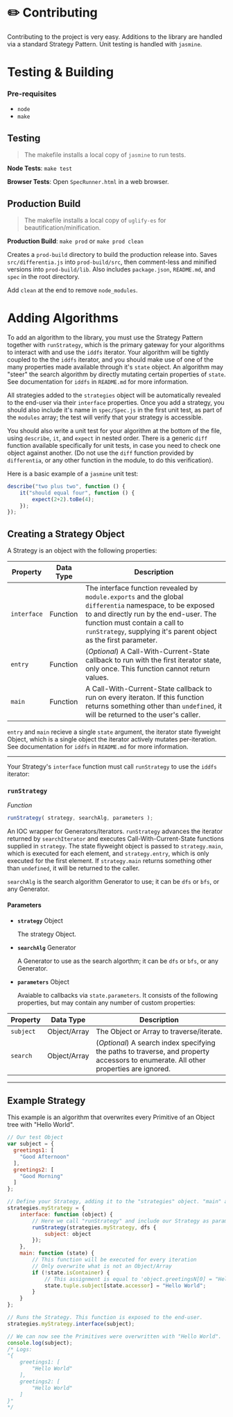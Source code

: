 # :pencil2: Contributing
Contributing to the project is very easy. Additions to the library are handled via a standard Strategy Pattern. Unit testing is handled with `jasmine`.

# Testing & Building
### Pre-requisites
- `node`
- `make`

## Testing
> The makefile installs a local copy of `jasmine` to run tests.

**Node Tests**: `make test`

**Browser Tests**: Open `SpecRunner.html` in a web browser.

## Production Build
> The makefile installs a local copy of `uglify-es` for beautification/minification.

**Production Build**: `make prod` or `make prod clean`

Creates a `prod-build` directory to build the production release into. Saves `src/differentia.js` into `prod-build/src`, then comment-less and minified versions into `prod-build/lib`. Also includes `package.json`, `README.md`, and `spec` in the root directory.

Add `clean` at the end to remove `node_modules`.

# Adding Algorithms
To add an algorithm to the library, you must use the Strategy Pattern together with `runStrategy`, which is the primary gateway for your algorithms to interact with and use the `iddfs` iterator. Your algorithm will be tightly coupled to the  the `iddfs` iterator, and you should make use of one of the many properties made available through it's `state` object. An algorithm may "steer" the search algorithm by directly mutating certain properties of `state`. See documentation for `iddfs` in `README.md` for more information.

All strategies added to the `strategies` object will be automatically revealed to the end-user via their `interface` properties. Once you add a strategy, you should also include it's name in `spec/Spec.js` in the first unit test, as part of the `modules` array; the test will verify that your strategy is accessible.

You should also write a unit test for your algorithm at the bottom of the file, using `describe`, `it`, and `expect` in nested order. There is a generic `diff` function available specifically for unit tests, in case you need to check one object against another. (Do not use the `diff` function provided by `differentia`, or any other function in the module, to do this verification).

Here is a basic example of a `jasmine` unit test:

```JavaScript
describe("two plus two", function () {
	it("should equal four", function () {
		expect(2+2).toBe(4);
	});
});
```

## Creating a Strategy Object
A Strategy is an object with the following properties:

Property|Data Type|Description
---|---|---
`interface`|Function|The interface function revealed by `module.exports` and the global `differentia` namespace, to be exposed to and directly run by the end-user. The function must contain a call to `runStrategy`, supplying it's parent object as the first parameter.
`entry`|Function|(*Optional*) A Call-With-Current-State callback to run with the first iterator state, only once. This function cannot return values.
`main`|Function|A Call-With-Current-State callback to run on every iteraton. If this function returns something other than `undefined`, it will be returned to the user's caller.

`entry` and `main` recieve a single `state` argument, the iterator state flyweight Object, which is a single object the iterator actively mutates per-iteration. See documentation for `iddfs` in `README.md` for more information.

---

Your Strategy's `interface` function must call `runStrategy` to use the `iddfs` iterator:

### `runStrategy`

*Function*
```JavaScript
runStrategy( strategy, searchAlg, parameters );
```
An IOC wrapper for Generators/Iterators. `runStrategy` advances the iterator returned by `searchIterator` and executes Call-With-Current-State functions supplied in `strategy`. The state flyweight object is passed to `strategy.main`, which is executed for each element, and `strategy.entry`, which is only executed for the first element. If `strategy.main` returns something other than `undefined`, it will be returned to the caller.

`searchAlg` is the search algorithm Generator to use; it can be `dfs` or `bfs`, or any Generator.

#### Parameters
- **`strategy`** Object

  The strategy Object.

- **`searchAlg`** Generator

  A Generator to use as the search algorthm; it can be `dfs` or `bfs`, or any Generator.

- **`parameters`** Object

  Avaiable to callbacks via `state.parameters`. It consists of the following properties, but may contain any number of custom properties:

Property|Data Type|Description
---|---|---
`subject`|Object/Array|The Object or Array to traverse/iterate.
`search`|Object/Array|(*Optional*) A search index specifying the paths to traverse, and property accessors to enumerate. All other properties are ignored.

---

## Example Strategy

This example is an algorithm that overwrites every Primitive of an Object tree with "Hello World".

```JavaScript
// Our test Object
var subject = {
  greetings1: [
    "Good Afternoon"
  ],
  greetings2: [
    "Good Morning"
  ]
};

// Define your Strategy, adding it to the "strategies" object. "main" and "interface" properties are required.
strategies.myStrategy = {
	interface: function (object) {
		// Here we call "runStrategy" and include our Strategy as parameter 1
		runStrategy(strategies.myStrategy, dfs {
			subject: object
		});
	},
	main: function (state) {
		// This function will be executed for every iteration
		// Only overwrite what is not an Object/Array
		if (!state.isContainer) {
			// This assignment is equal to 'object.greetingsN[0] = "Hello World"'
			state.tuple.subject[state.accessor] = "Hello World";
		}
	}
};

// Runs the Strategy. This function is exposed to the end-user.
strategies.myStrategy.interface(subject);

// We can now see the Primitives were overwritten with "Hello World".
console.log(subject);
/* Logs:
"{
	greetings1: [
		"Hello World"
	],
	greetings2: [
		"Hello World"
	]
}"
*/
```
